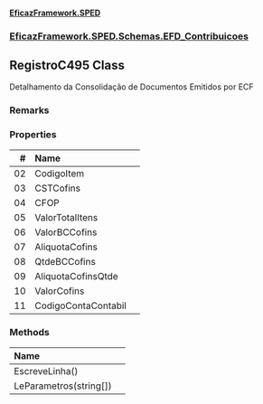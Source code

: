 #### [EficazFramework.SPED](EficazFrameworkSPED.md 'EficazFramework SPED')
### [EficazFramework.SPED.Schemas.EFD_Contribuicoes](EficazFramework.SPED.Schemas.EFD_Contribuicoes.md 'EficazFramework.SPED.Schemas.EFD_Contribuicoes')

## RegistroC495 Class

Detalhamento da Consolidação de Documentos Emitidos por ECF

### Remarks
### Properties

| # | Name | |
| ---: | :--- | :--- |
| 02 | CodigoItem |  |
| 03 | CSTCofins |  |
| 04 | CFOP |  |
| 05 | ValorTotalItens |  |
| 06 | ValorBCCofins |  |
| 07 | AliquotaCofins |  |
| 08 | QtdeBCCofins |  |
| 09 | AliquotaCofinsQtde |  |
| 10 | ValorCofins |  |
| 11 | CodigoContaContabil |  |
### Methods

| Name | |
| :--- | :--- |
| EscreveLinha() |  |
| LeParametros(string[]) |  |
